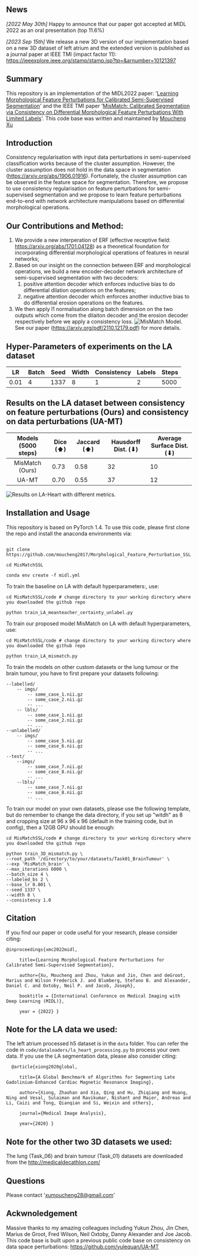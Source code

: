 ## News
_[2022 May 30th]_ Happy to announce that our paper got accepted at MIDL 2022 as an oral presentation (top 11.6%) 

_[2023 Sep 15th]_ We release a new 3D version of our implementation based on a new 3D dataset of left atrium and the extended version is published as a journal paper at IEEE TMI (impact factor 11): https://ieeexplore.ieee.org/stamp/stamp.jsp?tp=&arnumber=10121397

## Summary
This repository is an implementation of the MIDL2022 paper: '[Learning Morphological Feature Perturbations for Calibrated Semi-Supervised Segmentation](https://openreview.net/pdf?id=OL6tAasXCmi)' and the IEEE TMI paper '[MisMatch: Calibrated Segmentation via
Consistency on Differential Morphological
Feature Perturbations With
Limited Labels](https://ieeexplore.ieee.org/stamp/stamp.jsp?tp=&arnumber=10121397)'. This code base was written and maintained by [Moucheng Xu](https://moucheng2017.github.io/)

## Introduction
Consistency regularisation with input data perturbations in semi-supervised classification works 
because of the cluster assumption. However, the cluster assumption does not hold in the data space in 
segmentation (https://arxiv.org/abs/1906.01916). 
Fortunately, the cluster assumption can be observed in the feature space for segmentation. 
Therefore, we propose to use consistency regularisation on feature perturbations for semi-supervised segmentation and we propose to learn
feature perturbations end-to-end with network architecture manipulations based on differential morphological operations.

## Our Contributions and Method:
1) We provide a new interperation of ERF (effective receptive field: https://arxiv.org/abs/1701.04128) as a theoretical foundation for incorporating differential morphological operations of features in neural networks;
2) Based on our insight on the connection between ERF and morphological operations, we build a new encoder-decoder network architecture of semi-supervised segmentation with two decoders:
   1) positive attention decoder which enforces inductive bias to do differential dilation operations on the features;
   2) negative attention decoder which enforces another inductive bias to do differential erosion operations on the features.
3) We then apply l1 normalisation along batch dimension on the two outputs which come from the dilaiton decoder and the erosion decoder respectively before we apply a consistency loss.
![MisMatch Model.](pics/mismatch.png "Plot.")
See our paper (https://arxiv.org/pdf/2110.12179.pdf) for more details.

## Hyper-Parameters of experiments on the LA dataset
| LR   | Batch | Seed | Width | Consistency | Labels | Steps | 
|------|-------|------|-------|-------------|--------|-------|
| 0.01 | 4     | 1337 | 8     |       1     |      2 |  5000 |


## Results on the LA dataset between consistency on feature perturbations (Ours) and consistency on data perturbations (UA-MT)
| Models (5000 steps) | Dice (⬆) | Jaccard (⬆) | Hausdorff Dist. (⬇) | Average Surface Dist. (⬇) |
|:-------------------:|----------|-------------|---------------------|---------------------------|
|  MisMatch (Ours)    | 0.73     | 0.58        | 32                  | 10                        | 
|   UA-MT             | 0.70     | 0.55        | 37                  | 12                        | 

![Results on LA-Heart with different metrics.](pics/la_heart.png "Plot.")


## Installation and Usage

This repository is based on PyTorch 1.4. To use this code, please first clone the repo and install the anaconda environments via:

   ```shell

   git clone https://github.com/moucheng2017/Morphological_Feature_Perturbation_SSL

   cd MisMatchSSL

   conda env create -f midl.yml

   ```

To train the baseline on LA with default hyperparameters:, use:

   ```shell
   cd MisMatchSSL/code # change directory to your working directory where you downloaded the github repo

   python train_LA_meanteacher_certainty_unlabel.py 
   ```


To train our proposed model MisMatch on LA with default hyperparameters, use:

   ```shell
   cd MisMatchSSL/code # change directory to your working directory where you downloaded the github repo

   python train_LA_mismatch.py 
   ```

To train the models on other custom datasets or the lung tumour or the brain tumour, you have to first prepare your datasets following:
```shell
--labelled/
    -- imgs/
        -- some_case_1.nii.gz
        -- some_case_2.nii.gz
        -- ...
    -- lbls/
        -- some_case_1.nii.gz
        -- some_case_2.nii.gz
        -- ...
--unlabelled/
    -- imgs/
        -- some_case_5.nii.gz
        -- some_case_6.nii.gz
        -- ...
--test/
    --imgs/
        -- some_case_7.nii.gz
        -- some_case_8.nii.gz
        -- ...
    --lbls/
        -- some_case_7.nii.gz
        -- some_case_8.nii.gz
        -- ...

```

To train our model on your own datasets, please use the following template, but do remember to change the data directory, if you set up "witdh" as 8 and cropping size at 96 x 96 x 96 (default in the training code, but in config), then a 12GB GPU should be enough:
```shell
cd MisMatchSSL/code # change directory to your working directory where you downloaded the github repo

python train_3D_mismatch.py \
--root_path '/directory/to/your/datasets/Task01_BrainTumour' \
--exp 'MisMatch_brain' \
--max_iterations 6000 \
--batch_size 4 \
--labeled_bs 2 \
--base_lr 0.001 \
--seed 1337 \
--width 8 \
--consistency 1.0
```

## Citation

If you find our paper or code useful for your research, please consider citing:

    @inproceedings{xmc2022midl,

         title={Learning Morphological Feature Perturbations for Calibrated Semi-Supervised Segmentation},

         author={Xu, Moucheng and Zhou, Yukun and Jin, Chen and deGroot, Marius and Wilson Frederick J. and Blumberg, Stefano B. and Alexander, Daniel C. and Oxtoby, Neil P. and Jacob, Joseph},

         booktitle = {International Conference on Medical Imaging with Deep Learning (MIDL)},

         year = {2022} }


## Note for the LA data we used:
The left atrium processed h5 dataset is in the `data` folder. You can refer the code in `code/dataloaders/la_heart_processing.py` to process your own data. If you use the LA segmentation data, please also consider citing:

      @article{xiong2020global,

         title={A Global Benchmark of Algorithms for Segmenting Late Gadolinium-Enhanced Cardiac Magnetic Resonance Imaging},

         author={Xiong, Zhaohan and Xia, Qing and Hu, Zhiqiang and Huang, Ning and Vesal, Sulaiman and Ravikumar, Nishant and Maier, Andreas and Li, Caizi and Tong, Qianqian and Si, Weixin and others},

         journal={Medical Image Analysis},

         year={2020} }


## Note for the other two 3D datasets we used:
The lung (Task_06) and brain tumour (Task_01) datasets are downloaded from the http://medicaldecathlon.com/


## Questions
Please contact 'xumoucheng28@gmail.com'


## Ackwnoledgement
Massive thanks to my amazing colleagues including Yukun Zhou, Jin Chen, Marius de Groot, Fred Wilson, Neil Oxtoby, Danny Alexander and Joe Jacob.
This code base is built upon a previous public code base on consistency on data space perturbations: https://github.com/yulequan/UA-MT
